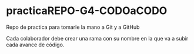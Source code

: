 # practicaREPO-G4-CODOaCODO
Repo de practica para tomarle la mano a Git y a GitHub

Cada colaborador debe crear una rama con su nombre en la que va a subir cada avance de código.
